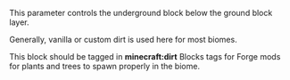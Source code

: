 This parameter controls the underground block below the ground block layer.

Generally, vanilla or custom dirt is used here for most biomes.

This block should be tagged in <b>minecraft:dirt</b> Blocks tags 
for Forge mods for plants and trees to spawn properly in the biome.